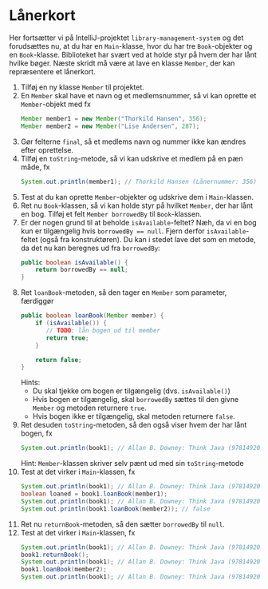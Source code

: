 # Lånerkort

Her fortsætter vi på IntelliJ-projektet `library-management-system` og det forudsættes nu, at du har en `Main`-klasse, hvor du har tre `Book`-objekter og en `Book`-klasse.
Biblioteket har svært ved at holde styr på hvem der har lånt hvilke bøger. Næste skridt må være at lave en klasse `Member`, der kan repræsentere et lånerkort.
1. Tilføj en ny klasse `Member` til projektet.
2. En `Member` skal have et navn og et medlemsnummer, så vi kan oprette et `Member`-objekt med fx
   ```java
   Member member1 = new Member("Thorkild Hansen", 356);
   Member member2 = new Member("Lise Andersen", 287);
   ```
3. Gør felterne `final`, så et medlems navn og nummer ikke kan ændres efter oprettelse.
4. Tilføj en `toString`-metode, så vi kan udskrive et medlem på en pæn måde, fx
   ```java
   System.out.println(member1); // Thorkild Hansen (Lånernummer: 356)
   ```
5. Test at du kan oprette `Member`-objekter og udskrive dem i `Main`-klassen.
6. Ret nu `Book`-klassen, så vi kan holde styr på hvilket `Member`, der har lånt en bog. Tilføj et felt `Member borrowedBy` til `Book`-klassen.
7. Er der nogen grund til at beholde `isAvailable`-feltet? Næh, da vi en bog kun er tilgængelig hvis `borrowedBy == null`. Fjern derfor `isAvailable`-feltet (også fra konstruktøren). Du kan i stedet lave det som en metode, da det nu kan beregnes ud fra `borrowedBy`:
   ```java
   public boolean isAvailable() {
       return borrowedBy == null;
   }
   ```
8. Ret `loanBook`-metoden, så den tager en `Member` som parameter, færdiggør
   ```java
   public boolean loanBook(Member member) {
       if (isAvailable()) {
          // TODO: lån bogen ud til member
          return true;
       }

       return false;
   }
   ```
   Hints:
   - Du skal tjekke om bogen er tilgængelig (dvs. `isAvailable()`)
   - Hvis bogen er tilgængelig, skal `borrowedBy` sættes til den givne `Member` og metoden returnere `true`.
   - Hvis bogen ikke er tilgængelig, skal metoden returnere `false`.
9. Ret desuden `toString`-metoden, så den også viser hvem der har lånt bogen, fx
   ```java
   System.out.println(book1); // Allan B. Downey: Think Java (9781492072508) - Udlånt til Thorkild Hansen (Lånernummer: 356)
   ```
   Hint: `Member`-klassen skriver selv pænt ud med sin `toString`-metode
10. Test at det virker i `Main`-klassen, fx
    ```java
    System.out.println(book1); // Allan B. Downey: Think Java (9781492072508) - På hylden
    boolean loaned = book1.loanBook(member1);
    System.out.println(book1); // Allan B. Downey: Think Java (9781492072508) - Udlånt til Thorkild Hansen (Lånernummer: 356)
    System.out.println(book1.loanBook(member2)); // false
    ```
11. Ret nu `returnBook`-metoden, så den sætter `borrowedBy` til `null`.
12. Test at det virker i `Main`-klassen, fx
    ```java
    System.out.println(book1); // Allan B. Downey: Think Java (9781492072508) - Udlånt til Thorkild Hansen (Lånernummer: 356)
    book1.returnBook();
    System.out.println(book1); // Allan B. Downey: Think Java (9781492072508) - På hylden
    book1.loanBook(member2);
    System.out.println(book1); // Allan B. Downey: Think Java (9781492072508) - Udlånt til Lise Andersen (Lånernummer: 287)
    ```
